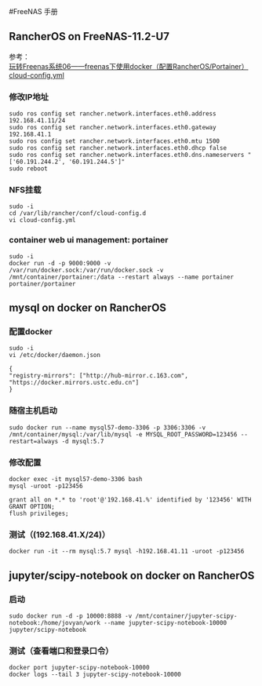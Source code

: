 #FreeNAS 手册  
## RancherOS on FreeNAS-11.2-U7 
参考：  
[玩转Freenas系统06——freenas下使用docker（配置RancherOS/Portainer）](https://www.bilibili.com/video/BV1NJ411Q7Hw)
[cloud-config.yml](https://gist.githubusercontent.com/superseb/15aada95f6f2fbacc1af7a442c767cce/raw/158c8d0161ec6416aa558d3dad4d1e2afb026d89/cloud-config.yml)
### 修改IP地址
```commandline
sudo ros config set rancher.network.interfaces.eth0.address 192.168.41.11/24
sudo ros config set rancher.network.interfaces.eth0.gateway 192.168.41.1
sudo ros config set rancher.network.interfaces.eth0.mtu 1500
sudo ros config set rancher.network.interfaces.eth0.dhcp false
sudo ros config set rancher.network.interfaces.eth0.dns.nameservers "['60.191.244.2', '60.191.244.5']"
sudo reboot
```
### NFS挂载  
```commandline
sudo -i
cd /var/lib/rancher/conf/cloud-config.d
vi cloud-config.yml
``` 
### container web ui management: portainer  
```commandline
sudo -i
docker run -d -p 9000:9000 -v /var/run/docker.sock:/var/run/docker.sock -v /mnt/container/portainer:/data --restart always --name portainer portainer/portainer
```
## mysql on docker on RancherOS  
### 配置docker 
```commandline
sudo -i
vi /etc/docker/daemon.json
```
```text
{
"registry-mirrors": ["http://hub-mirror.c.163.com",
"https://docker.mirrors.ustc.edu.cn"]
}
```
### 随宿主机启动
```commandline
sudo docker run --name mysql57-demo-3306 -p 3306:3306 -v /mnt/container/mysql:/var/lib/mysql -e MYSQL_ROOT_PASSWORD=123456 --restart=always -d mysql:5.7
```
### 修改配置
```commandline
docker exec -it mysql57-demo-3306 bash
mysql -uroot -p123456
```
```mysql-sql
grant all on *.* to 'root'@'192.168.41.%' identified by '123456' WITH GRANT OPTION;
flush privileges;
```
### 测试（(192.168.41.X/24)）
```commandline
docker run -it --rm mysql:5.7 mysql -h192.168.41.11 -uroot -p123456
```
## jupyter/scipy-notebook on docker on RancherOS
### 启动
```commandline
sudo docker run -d -p 10000:8888 -v /mnt/container/jupyter-scipy-notebook:/home/jovyan/work --name jupyter-scipy-notebook-10000 jupyter/scipy-notebook
```
### 测试（查看端口和登录口令）
```commandline
docker port jupyter-scipy-notebook-10000
docker logs --tail 3 jupyter-scipy-notebook-10000
```